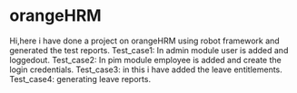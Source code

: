 # orangeHRM
Hi,here i have done a project on orangeHRM using robot framework and generated the test reports.
Test_case1: In admin module user is added and loggedout.
Test_case2: In pim module employee is added and create the login credentials.
Test_case3: in this i have added the leave entitlements.
Test_case4: generating leave reports.

